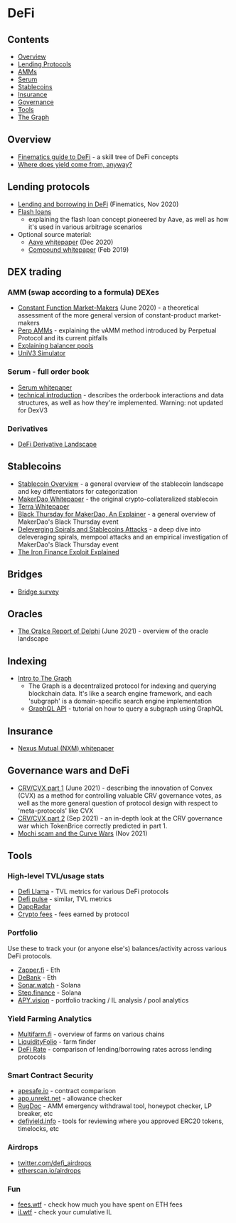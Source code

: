 DeFi
=====

## Contents
* [Overview](#overview)
* [Lending Protocols](#lending-protocols)
* [AMMs](#amm-swap-according-to-a-formula-dexes)
* [Serum](#serum---full-order-book)
* [Stablecoins](#stablecoins)
* [Insurance](#insurance)
* [Governance](#governance-wars-and-defi)
* [Tools](#tools)
* [The Graph](#the-graph)

## Overview
* [Finematics guide to DeFi](https://finematics.com/guide-to-decentralized-finance/) - a skill tree of DeFi concepts
* [Where does yield come from, anyway?](https://juliankoh.medium.com/where-does-yield-come-from-anyway-fc818c114bd5)

## Lending protocols
* [Lending and borrowing in DeFi](https://finematics.com/lending-and-borrowing-in-defi-explained/) (Finematics, Nov 2020)
* [Flash loans](https://hackingdistributed.com/2020/03/11/flash-loans/)
  * explaining the flash loan concept pioneered by Aave, as well as how it's used in various arbitrage scenarios
* Optional source material:
  * [Aave whitepaper](https://github.com/aave/aave-protocol/blob/master/docs/Aave_Protocol_Whitepaper_v1_0.pdf) (Dec 2020)
  * [Compound whitepaper](https://compound.finance/documents/Compound.Whitepaper.pdf) (Feb 2019)

## DEX trading
### AMM (swap according to a formula) DEXes
* [Constant Function Market-Makers](https://arxiv.org/pdf/2003.10001.pdf) (June 2020) -
  a theoretical assessment of the more general version of constant-product market-makers
* [Perp AMMs](https://insights.deribit.com/market-research/the-quest-for-perp-amms/) -
  explaining the vAMM method introduced by Perpetual Protocol and its current pitfalls
* [Explaining balancer pools](https://medium.com/balancer-simulations/understanding-balancer-pools-c2b877dcc082)
* [UniV3 Simulator](https://defi-lab.xyz/uniswapv3simulator)

### Serum - full order book
* [Serum whitepaper](https://assets.website-files.com/61382d4555f82a75dc677b6f/61384a6d5c937269dbed185c_serum_white_paper.88d98f84.pdf)
* [technical introduction](https://docs.google.com/document/d/1isGJES4jzQutI0GtQGuqtrBUqeHxl_xJNXdtOv4SdII/edit) -
  describes the orderbook interactions and data structures, as well as how they're implemented. Warning: not updated for DexV3

### Derivatives
* [DeFi Derivative Landscape](https://github.com/0xperp/defi-derivatives)

## Stablecoins
* [Stablecoin Overview](https://www.youtube.com/watch?v=0XB_2O6FsIk) - 
  a general overview of the stablecoin landscape and key differentiators for categorization
* [MakerDao Whitepaper](https://makerdao.com/en/whitepaper/#abstract) -
  the original crypto-collateralized stablecoin 
* [Terra Whitepaper](https://assets.website-files.com/611153e7af981472d8da199c/618b02d13e938ae1f8ad1e45_Terra_White_paper.pdf) 
* [Black Thursday for MakerDao, An Explainer](https://medium.com/@whiterabbit_hq/black-thursday-for-makerdao-8-32-million-was-liquidated-for-0-dai-36b83cac56b6) -
  a general overview of MakerDao's Black Thursday event
* [Deleverging Spirals and Stablecoins Attacks](https://arxiv.org/pdf/1906.02152.pdf) -
  a deep dive into deleveraging spirals, mempool attacks and an empirical investigation of MakerDao's Black Thursday event 
* [The Iron Finance Exploit Explained](https://thedefiant.io/not-just-a-bank-run-new-evidence-shows-iron-finance-crashed-due-to-code-exploit/) 

## Bridges
* [Bridge survey](https://medium.com/1kxnetwork/blockchain-bridges-5db6afac44f8)

## Oracles
* [The Oralce Report of Delphi](https://members.delphidigital.io/reports/the-oracle-report-of-delphi/) (June 2021) -
  overview of the oracle landscape

## Indexing
* [Intro to The Graph](https://thegraph.com/docs/about/introduction)
  * The Graph is a decentralized protocol for indexing and querying blockchain data.
    It's like a search engine framework, and each 'subgraph' is a domain-specific search engine implementation
  * [GraphQL API](https://thegraph.com/docs/developer/graphql-api) -
    tutorial on how to query a subgraph using GraphQL

## Insurance
* [Nexus Mutual (NXM) whitepaper](https://nexusmutual.io/assets/docs/nmx_white_paperv2_3.pdf)

## Governance wars and DeFi
* [CRV/CVX part 1](https://tokenbrice.xyz/defi-flywheel/) (June 2021) - 
  describing the innovation of Convex (CVX) as a method for controlling valuable CRV governance votes,
  as well as the more general question of protocol design with respect to 'meta-protocols' like CVX
* [CRV/CVX part 2](https://tokenbrice.xyz/crv-wars/) (Sep 2021) - an in-depth look at the CRV governance
  war which TokenBrice correctly predicted in part 1.
* [Mochi scam and the Curve Wars](https://www.coindesk.com/business/2021/11/11/curve-wars-heat-up-emergency-dao-invoked-after-clear-governance-attack/) (Nov 2021)

## Tools
### High-level TVL/usage stats
* [Defi Llama](https://defillama.com/) - TVL metrics for various DeFi protocols
* [Defi pulse](https://defipulse.com/) - similar, TVL metrics
* [DappRadar](https://dappradar.com/)
* [Crypto fees](https://cryptofees.info/) - fees earned by protocol

### Portfolio
Use these to track your (or anyone else's) balances/activity across various DeFi protocols.
* [Zapper.fi](http://zapper.fi) - Eth
* [DeBank](https://debank.com/) - Eth
* [Sonar.watch](http://sonar.watch) - Solana
* [Step.finance](http://step.finance) - Solana
* [APY.vision](https://apy.vision/) - portfolio tracking / IL analysis / pool analytics

### Yield Farming Analytics
* [Multifarm.fi](https://alpha.multifarm.fi/farms) - overview of farms on various chains
* [LiquidityFolio](https://www.liquidityfolio.com/) - farm finder
* [DeFi Rate](https://defirate.com/) - comparison of lending/borrowing rates across lending protocols

### Smart Contract Security
* [apesafe.io](http://apesafe.io) - contract comparison
* [app.unrekt.net](http://app.unrekt.net) - allowance checker
* [RugDoc](http://rugdoc.io) - AMM emergency withdrawal tool, honeypot checker, LP breaker, etc
* [defiyield.info](https://defiyield.info/) - tools for reviewing where you approved ERC20 tokens, timelocks, etc

### Airdrops
* [twitter.com/defi_airdrops](https://twitter.com/defi_airdrops)
* [etherscan.io/airdrops](https://etherscan.io/airdrops)

### Fun
* [fees.wtf](http://fees.wtf) - check how much you have spent on ETH fees
* [il.wtf](https://il.wtf) - check your cumulative IL

